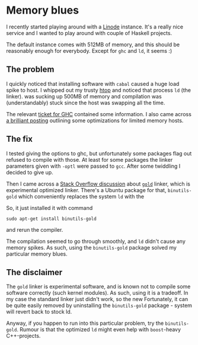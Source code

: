 # Memory blues

I recently started playing around with a [Linode](http://www.linode.com)
instance. It's a really nice service and I wanted to play around with couple of
Haskell projects.

The default instance comes with 512MB of memory, and this should be
reasonably enough for everybody. Except for `ghc` and `ld`, it seems :)

## The problem

I quickly noticed that installing software with `cabal` caused a huge load spike
to host. I whipped out my trusty [htop](ihttp://htop.sourceforge.net/) and
noticed that process `ld` (the linker). was sucking up 500MB of memory and
compilation was (understandably) stuck since the host was swapping all the
time.

The relevant [ticket for GHC](http://hackage.haskell.org/trac/ghc/ticket/5240)
contained some information. I also came across [a brilliant
posting](http://labs.scrive.com/2011/08/running-ghc-on-low-memory-computers/)
outlining some optimizations for limited memory hosts.

## The fix

I tested giving the options to ghc, but unfortunately some packages flag out
refused to compile with those. At least for some packages the linker parameters
given with `-optl` were passed to `gcc`. After some twiddling I decided to give up.

Then I came across a [Stack Overflow
discussion](ttp://stackoverflow.com/questions/3476093/replacing-ld-with-gold-any-experience)
about [`gold`](http://en.wikipedia.org/wiki/Gold_%28linker%29) linker, which is
experimental optimized linker. There's a Ubuntu package for that,
`binutils-gold` which conveniently replaces the system `ld` with the

So, it just installed it with command

    sudo apt-get install binutils-gold

and rerun the compiler.

The compilation seemed to go through smoothly, and `ld` didn't cause any memory
spikes. As such, using the `binutils-gold` package solved my particular memory
blues.

## The disclaimer

The `gold` linker is experimental software, and is known not to compile some
software correctly (such kernel modules). As such, using it is a tradeoff. In
my case the standard linker just didn't work, so the new
Fortunately, it can be quite easily removed by uninstalling the `binutils-gold`
package - system will revert back to stock ld.

Anyway, if you happen to run into this particular problem, try the
`binutils-gold`. Rumour is that the optimized `ld` might even help with
`boost`-heavy C++-projects.
